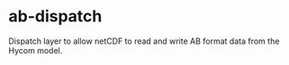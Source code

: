 # ab-dispatch
Dispatch layer to allow netCDF to read and write AB format data from the Hycom model.
